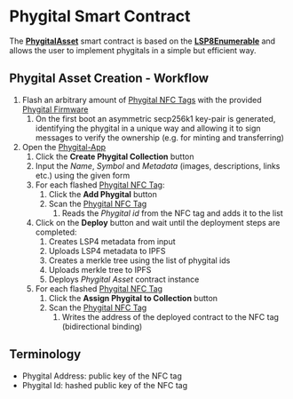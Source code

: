 # Phygital Smart Contract

The **[PhygitalAsset](https://github.com/Tuszy/phygital-smart-contract/blob/main/contracts/PhygitalAsset.sol)** smart contract is based on the **[LSP8Enumerable](https://github.com/lukso-network/lsp-smart-contracts/blob/develop/contracts/LSP8IdentifiableDigitalAsset/extensions/LSP8Enumerable.sol)** and allows the user to implement phygitals in a simple but efficient way.

## Phygital Asset Creation - Workflow

1. Flash an arbitrary amount of [Phygital NFC Tags](https://github.com/Tuszy/phygital-nfc-tag) with the provided [Phygital Firmware](https://github.com/Tuszy/phygital-nfc-tag/tree/main/arduino-code)
   1. On the first boot an asymmetric secp256k1 key-pair is generated, identifying the phygital in a unique way and allowing it to sign messages to verify the ownership (e.g. for minting and transferring)
2. Open the [Phygital-App](https://github.com/Tuszy/phygital-app)
   1. Click the **Create Phygital Collection** button
   2. Input the *Name*, *Symbol* and *Metadata* (images, descriptions, links etc.) using the given form
   3. For each flashed [Phygital NFC Tag](https://github.com/Tuszy/phygital-nfc-tag):
      1. Click the **Add Phygital** button
      2. Scan the [Phygital NFC Tag](https://github.com/Tuszy/phygital-nfc-tag) 
         1. Reads the *Phygital id* from the NFC tag and adds it to the list
   4. Click on the **Deploy** button and wait until the deployment steps are completed:
      1. Creates LSP4 metadata from input
      2. Uploads LSP4 metadata to IPFS
      3. Creates a merkle tree using the list of phygital ids
      4. Uploads merkle tree to IPFS
      5. Deploys *Phygital Asset* contract instance
   5. For each flashed [Phygital NFC Tag](https://github.com/Tuszy/phygital-nfc-tag)
      1. Click the **Assign Phygital to Collection** button
      2. Scan the [Phygital NFC Tag](https://github.com/Tuszy/phygital-nfc-tag) 
         1. Writes the address of the deployed contract to the NFC tag (bidirectional binding)
   

## Terminology
- Phygital Address: public key of the NFC tag
- Phygital Id: hashed public key of the NFC tag
